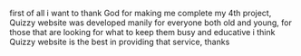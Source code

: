 first of all i want to thank God for making me complete
my 4th project, Quizzy website was developed manily for 
everyone both old and young, for those that are looking 
for what to keep them busy and educative i think Quizzy 
website is the best in providing that service, thanks

